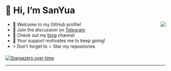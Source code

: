<!--Zero
[![SanYua GitHub Stats](https://github-readme-stats.zohan.tech/api?username=boy86001&show_icons=true&hide=contribs,prs&include_all_commits=true&bg_color=30,fcb590,e46454&title_color=fff&text_color=fff&icon_color=fff)](https://github.com/boy86001)
-->

# 👋 Hi, I’m SanYua
<img align="right" src="https://github-readme-stats.zohan.tech/api?username=boy86001&show_icons=true&hide=contribs,prs&include_all_commits=true&bg_color=30,fcb590,e46454&title_color=fff&text_color=fff&icon_color=fff)](https://github.com/boy86001">

- 🚀 Welcome to my GitHub profile!
- 👀 Join the discussion on [Telegram](https://t.me/+_CxXyI4NloI0NDk1)
- 💞️ Check out my [blog](https://zero001.icu/webdav/index.html#) channel
- 💖 Your support motivates me to keep going!
- ⚡ Don’t forget to ⭐ Star my repositories

[![Stargazers over time](https://starchart.cc/boy86001/SmartProxy-Tools.svg?variant=adaptive)](https://starchart.cc/boy86001/SmartProxy-Tools)

---


<!---boy86001/boy86001 is a ✨ special ✨ repository because its README.md (this file) appears on your GitHub profile.
You can click the Preview link to take a look at your changes.--->
